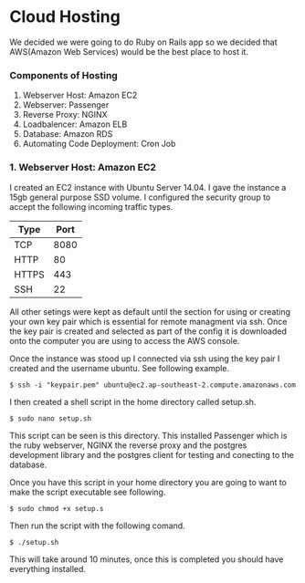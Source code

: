 # Cloud Hosting
We decided we were going to do Ruby on Rails app so we decided that AWS(Amazon Web Services) would be the best place to host it.

### Components of Hosting
1. Webserver Host: Amazon EC2
2. Webserver: Passenger
3. Reverse Proxy: NGINX
4. Loadbalencer: Amazon ELB
5. Database: Amazon RDS
6. Automating Code Deployment: Cron Job

### 1. Webserver Host: Amazon EC2
I created an EC2 instance with Ubuntu Server 14.04. I gave the instance a 15gb general purpose SSD volume. I configured the security group to accept the following incoming traffic types.

|Type |Port|
|-----|----|
|TCP  |8080|  
|HTTP |80  |
|HTTPS|443 |
|SSH  |22  |

All other setings were kept as default until the section for using or creating your own key pair which is essential for remote managment via ssh. Once the key pair is created and selected as part of the config it is downloaded onto the computer you are using to access the AWS console.

Once the instance was stood up I connected via ssh using the key pair I created and the username ubuntu. See following example.
```shell
$ ssh -i "keypair.pem" ubuntu@ec2.ap-southeast-2.compute.amazonaws.com
```
I then created a shell script in the home directory called setup.sh.

```shell
$ sudo nano setup.sh
```
This script can be seen is this directory. This installed Passenger which is the ruby webserver, NGINX the reverse proxy and the postgres development library and the postgres client for testing and conecting to the database.

Once you have this script in your home directory you are going to want to make the script executable see following.
```shell
$ sudo chmod +x setup.s
```
Then run the script with the following comand.
```shell
$ ./setup.sh
```
This will take around 10 minutes, once this is completed you should have everything installed.
